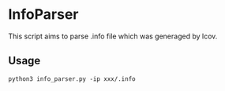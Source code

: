 # InfoParser

This script aims to parse .info file which was generaged by lcov.

## Usage

```shell
python3 info_parser.py -ip xxx/.info
```
